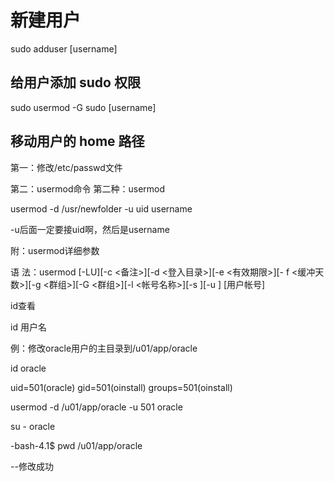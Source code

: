 # 新建用户

sudo adduser \[username\]

## 给用户添加 sudo 权限

sudo usermod -G sudo \[username\]

## 移动用户的 home 路径

第一：修改/etc/passwd文件

第二：usermod命令 第二种：usermod

usermod -d /usr/newfolder -u uid username

-u后面一定要接uid啊，然后是username

附：usermod详细参数

语 法：usermod \[-LU\]\[-c &lt;备注&gt;\]\[-d &lt;登入目录&gt;\]\[-e &lt;有效期限&gt;\]\[- f &lt;缓冲天数&gt;\]\[-g &lt;群组&gt;\]\[-G &lt;群组&gt;\]\[-l &lt;帐号名称&gt;\]\[-s \]\[-u \] \[用户帐号\]

id查看

id 用户名

例：修改oracle用户的主目录到/u01/app/oracle

id oracle

uid=501\(oracle\) gid=501\(oinstall\) groups=501\(oinstall\)

usermod -d /u01/app/oracle -u 501 oracle

su - oracle

-bash-4.1$ pwd /u01/app/oracle

--修改成功

